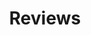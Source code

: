 ---
layout: layouts/review-options.njk
title: Reviews
section: reviews
permalink: /reviews/index.html
---